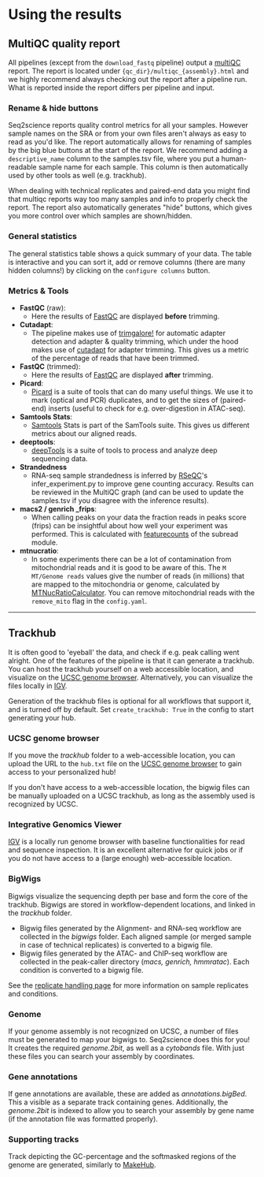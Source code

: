 # Using the results
## MultiQC quality report
All pipelines (except from the `download_fastq` pipeline) output a [multiQC](https://multiqc.info/) report. The report is located under `{qc_dir}/multiqc_{assembly}.html` and we highly recommend always checking out the report after a pipeline run. What is reported inside the report differs per pipeline and input.

### Rename & hide buttons
Seq2science reports quality control metrics for all your samples. However sample names on the SRA or from your own files aren't always as easy to read as you'd like. The report automatically allows for renaming of samples by the big blue buttons at the start of the report. We recommend adding a `descriptive_name` column to the samples.tsv file, where you put a human-readable sample name for each sample. This column is then automatically used by other tools as well (e.g. trackhub). 

When dealing with technical replicates and paired-end data you might find that multiqc reports way too many samples and info to properly check the report. The report also automatically generates "hide" buttons, which gives you more control over which samples are shown/hidden.   

### General statistics
The general statistics table shows a quick summary of your data. The table is interactive and you can sort it, add or remove columns (there are many hidden columns!) by clicking on the `configure columns` button.

### Metrics & Tools
* **FastQC** (raw):
  * Here the results of [FastQC](https://www.bioinformatics.babraham.ac.uk/projects/fastqc/) are displayed **before** trimming.
* **Cutadapt**:
  * The pipeline makes use of [trimgalore!](https://www.bioinformatics.babraham.ac.uk/projects/trim_galore/) for automatic adapter detection and adapter & quality trimming, which under the hood makes use of [cutadapt](https://cutadapt.readthedocs.io/en/stable/) for adapter trimming. This gives us a metric of the percentage of reads that have been trimmed.
* **FastQC** (trimmed):
  * Here the results of [FastQC](https://www.bioinformatics.babraham.ac.uk/projects/fastqc/) are displayed **after** trimming.
* **Picard**:
  * [Picard](https://broadinstitute.github.io/picard/) is a suite of tools that can do many useful things. We use it to mark (optical and PCR) duplicates, and to get the sizes of (paired-end) inserts (useful to check for e.g. over-digestion in ATAC-seq).
* **Samtools Stats**:
  * [Samtools](http://www.htslib.org/doc/samtools-1.6.html) Stats is part of the SamTools suite. This gives us different metrics about our aligned reads.
* **deeptools**:
  * [deepTools](https://deeptools.readthedocs.io/en/develop/) is a suite of tools to process and analyze deep sequencing data.
* **Strandedness**
  * RNA-seq sample strandedness is inferred by [RSeQC](http://rseqc.sourceforge.net/)'s infer_experiment.py to improve gene counting accuracy. Results can be reviewed in the MultiQC graph (and can be used to update the samples.tsv if you disagree with the inference results).
* **macs2 / genrich _frips**:
  * When calling peaks on your data the fraction reads in peaks score (frips) can be insightful about how well your experiment was performed. This is calculated with [featurecounts](http://subread.sourceforge.net/) of the subread module.
* **mtnucratio**:
  * In some experiments there can be a lot of contamination from mitochondrial reads and it is good to be aware of this. The `M MT/Genome reads` values give the number of reads (in millions) that are mapped to the mitochondria or genome, calculated by [MTNucRatioCalculator](https://github.com/apeltzer/MTNucRatioCalculator). You can remove mitochondrial reads with the `remove_mito` flag in the `config.yaml`.

***
## Trackhub
It is often good to 'eyeball' the data, and check if e.g. peak calling went alright. One of the features of the pipeline is that it can generate a trackhub. You can host the trackhub yourself on a web accessible location, and visualize on the [UCSC genome browser](https://genome.ucsc.edu/cgi-bin/hgHubConnect). Alternatively, you can visualize the files locally in [IGV](https://software.broadinstitute.org/software/igv/).

Generation of the trackhub files is optional for all workflows that support it, and is turned off by default. Set `create_trackhub: True` in the config to start generating your hub.

### UCSC genome browser
If you move the *trackhub* folder to a web-accessible location, you can upload the URL to the `hub.txt` file on the [UCSC genome browser](https://genome-euro.ucsc.edu/cgi-bin/hgHubConnect#unlistedHubs) to gain access to your personalized hub!

If you don't have access to a web-accessible location, the bigwig files can be manually uploaded on a UCSC trackhub, as long as the assembly used is recognized by UCSC. 

### Integrative Genomics Viewer
[IGV](https://software.broadinstitute.org/software/igv/) is a locally run genome browser with baseline functionalities for read and sequence inspection. It is an excellent alternative for quick jobs or if you do not have access to a (large enough) web-accessible location.

### BigWigs
Bigwigs visualize the sequencing depth per base and form the core of the trackhub. Bigwigs are stored in workflow-dependent locations, and linked in the *trackhub* folder.
- Bigwig files generated by the Alignment- and RNA-seq workflow are collected in the *bigwigs* folder. Each aligned sample (or merged sample in case of technical replicates) is converted to a bigwig file.
- Bigwig files generated by the ATAC- and ChIP-seq workflow are collected in the peak-caller directory (*macs, genrich, hmmratac*). Each condition is converted to a bigwig file.

See the [replicate handling page](https://vanheeringen-lab.github.io/seq2science/content/workflows/atac_seq.html#technical-replicates) for more information on sample replicates and conditions.

### Genome
If your genome assembly is not recognized on UCSC, a number of files must be generated to map your bigwigs to. Seq2science does this for you! It creates the required *genome.2bit*, as well as a *cytobands* file. With just these files you can search your assembly by coordinates.

### Gene annotations
If gene annotations are available, these are added as *annotations.bigBed*. This a visible as a separate track containing genes.
Additionally, the *genome.2bit* is indexed to allow you to search your assembly by gene name (if the annotation file was formatted properly).

### Supporting tracks
Track depicting the GC-percentage and the softmasked regions of the genome are generated, similarly to [MakeHub](https://github.com/Gaius-Augustus/MakeHub).
